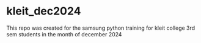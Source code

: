 # kleit_dec2024
This repo was created for the samsung python training for kleit college 3rd sem students in the month of december 2024
